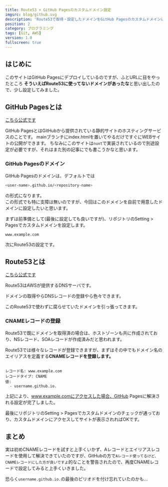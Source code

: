 ```yaml
---
title: Route53 × GitHub Pagesのカスタムドメイン設定
imgsrc: blog/github.svg
description: 'Route53で取得・設定したドメインをGitHub Pagesのカスタムドメインに設定してみました'
position: 2
category: プログラミング
tags: [Git, AWS]
version: 1.0
fullscreen: true
---
```


## はじめに

このサイトはGitHub Pagesにデプロイしているのですが、ふとURLに目をやったところ
**そういえばRoute53に使ってないドメインがあったな**と思い出したので、少し設定してみました。

## GitHub Pagesとは

[こちら公式です](https://docs.github.com/ja/pages/getting-started-with-github-pages/about-github-pages)

GitHub PagesとはGitHubから提供されている静的サイトのホスティングサービスのことです。
mainブランチにindex.htmlを置いてやるだけですぐにWEBサイトの公開ができます。
ちなみにこのサイトは`nuxt`で実装されているので別途設定が必要ですが、それはまた別の記事にでも書こうかなと思います。

### GitHub Pagesのドメイン

GitHub Pagesのドメインは、デフォルトでは

```bash
<user-name>.github.io/<repository-name>
```

の形式になります。  
この形式でも特に支障は無いのですが、今回はこのドメインを自前で用意したドメインに設定したいと思います。

まずは前準備として(最後に設定しても良いですが)、リポジトリのSetting > Pagesでカスタムドメインを設定します。

```text
www.example.com
```

次にRoute53の設定です。

## Route53とは

[こちら公式です](https://aws.amazon.com/jp/route53/)

Route53はAWSが提供するDNSサーバです。

ドメインの取得やらDNSレコードの登録やら色々できます。

このRoute53で使わずに腐らせていたドメインを引っ張ってきます。

### CNAMEレコードの登録

Route53で既にドメインを取得済の場合は、ホストゾーンも共に作成されており、NSレコード、SOAレコードが作成済みだと思われます。

Route53では様々なレコードが登録できますが、まずはその中でもドメイン名のエイリアスを定義する**CNAMEレコードを登録します。**

```text:CNAMEレコード
  
レコード名: www.example.com
レコードタイプ: CNAME
値:
  - username.github.io.
```

上記により、www.example.comにアクセスした場合、GitHub Pagesに解決される設定が完了しました。

最後にリポジトリのSetting > Pagesでカスタムドメインのチェックが通っており、カスタムドメインにアクセスしてサイトが表示されればOKです。

## まとめ

実は初めCNAMEレコードを試すと上手くいかず、Aレコードとエイリアスレコードを使用して解決できていたのですが、GitHubの方で`Aレコード使ってるけど、CNAMEレコードにした方が良いですよ`的なことを警告されたので、再度CNAMEレコードで設定してみると上手くいきました。

恐らく`username.github.io.`の最後のピリオドを付け忘れていたのかも...
